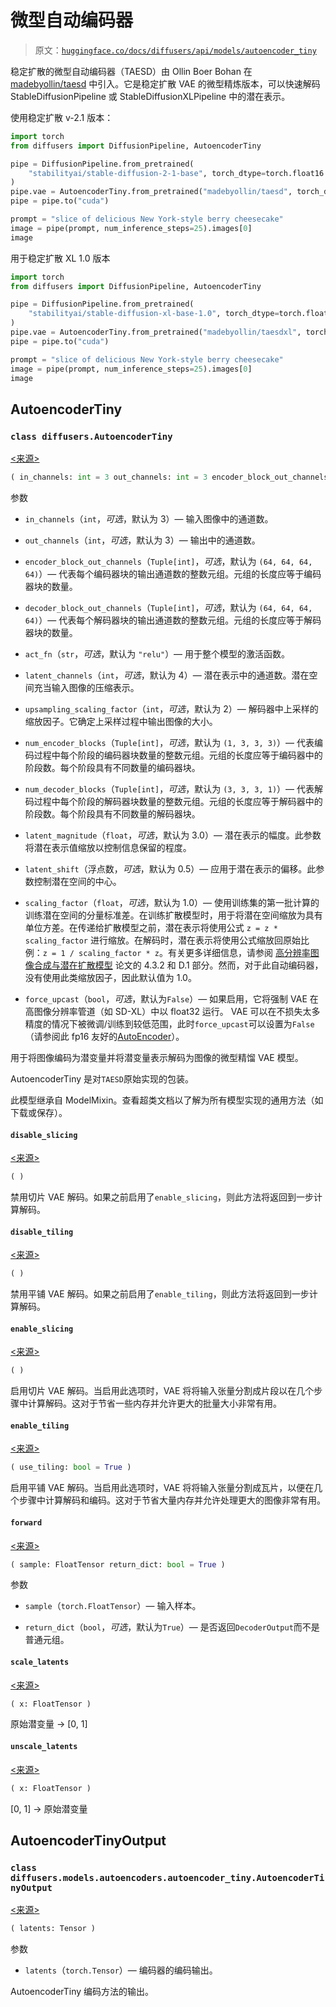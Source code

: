 # 微型自动编码器

> 原文：[`huggingface.co/docs/diffusers/api/models/autoencoder_tiny`](https://huggingface.co/docs/diffusers/api/models/autoencoder_tiny)

稳定扩散的微型自动编码器（TAESD）由 Ollin Boer Bohan 在 [madebyollin/taesd](https://github.com/madebyollin/taesd) 中引入。它是稳定扩散 VAE 的微型精炼版本，可以快速解码 StableDiffusionPipeline 或 StableDiffusionXLPipeline 中的潜在表示。

使用稳定扩散 v-2.1 版本：

```py
import torch
from diffusers import DiffusionPipeline, AutoencoderTiny

pipe = DiffusionPipeline.from_pretrained(
    "stabilityai/stable-diffusion-2-1-base", torch_dtype=torch.float16
)
pipe.vae = AutoencoderTiny.from_pretrained("madebyollin/taesd", torch_dtype=torch.float16)
pipe = pipe.to("cuda")

prompt = "slice of delicious New York-style berry cheesecake"
image = pipe(prompt, num_inference_steps=25).images[0]
image
```

用于稳定扩散 XL 1.0 版本

```py
import torch
from diffusers import DiffusionPipeline, AutoencoderTiny

pipe = DiffusionPipeline.from_pretrained(
    "stabilityai/stable-diffusion-xl-base-1.0", torch_dtype=torch.float16
)
pipe.vae = AutoencoderTiny.from_pretrained("madebyollin/taesdxl", torch_dtype=torch.float16)
pipe = pipe.to("cuda")

prompt = "slice of delicious New York-style berry cheesecake"
image = pipe(prompt, num_inference_steps=25).images[0]
image
```

## AutoencoderTiny

### `class diffusers.AutoencoderTiny`

[<来源>](https://github.com/huggingface/diffusers/blob/v0.26.3/src/diffusers/models/autoencoders/autoencoder_tiny.py#L41)

```py
( in_channels: int = 3 out_channels: int = 3 encoder_block_out_channels: Tuple = (64, 64, 64, 64) decoder_block_out_channels: Tuple = (64, 64, 64, 64) act_fn: str = 'relu' latent_channels: int = 4 upsampling_scaling_factor: int = 2 num_encoder_blocks: Tuple = (1, 3, 3, 3) num_decoder_blocks: Tuple = (3, 3, 3, 1) latent_magnitude: int = 3 latent_shift: float = 0.5 force_upcast: bool = False scaling_factor: float = 1.0 )
```

参数

+   `in_channels`（`int`，*可选*，默认为 3）— 输入图像中的通道数。

+   `out_channels`（`int`，*可选*，默认为 3）— 输出中的通道数。

+   `encoder_block_out_channels`（`Tuple[int]`，*可选*，默认为 `(64, 64, 64, 64)`）— 代表每个编码器块的输出通道数的整数元组。元组的长度应等于编码器块的数量。

+   `decoder_block_out_channels`（`Tuple[int]`，*可选*，默认为 `(64, 64, 64, 64)`）— 代表每个解码器块的输出通道数的整数元组。元组的长度应等于解码器块的数量。

+   `act_fn`（`str`，*可选*，默认为 `"relu"`）— 用于整个模型的激活函数。

+   `latent_channels`（`int`，*可选*，默认为 4）— 潜在表示中的通道数。潜在空间充当输入图像的压缩表示。

+   `upsampling_scaling_factor`（`int`，*可选*，默认为 2）— 解码器中上采样的缩放因子。它确定上采样过程中输出图像的大小。

+   `num_encoder_blocks`（`Tuple[int]`，*可选*，默认为 `(1, 3, 3, 3)`）— 代表编码过程中每个阶段的编码器块数量的整数元组。元组的长度应等于编码器中的阶段数。每个阶段具有不同数量的编码器块。

+   `num_decoder_blocks`（`Tuple[int]`，*可选*，默认为 `(3, 3, 3, 1)`）— 代表解码过程中每个阶段的解码器块数量的整数元组。元组的长度应等于解码器中的阶段数。每个阶段具有不同数量的解码器块。

+   `latent_magnitude`（`float`，*可选*，默认为 3.0）— 潜在表示的幅度。此参数将潜在表示值缩放以控制信息保留的程度。

+   `latent_shift`（浮点数，*可选*，默认为 0.5）— 应用于潜在表示的偏移。此参数控制潜在空间的中心。

+   `scaling_factor`（`float`，*可选*，默认为 1.0）— 使用训练集的第一批计算的训练潜在空间的分量标准差。在训练扩散模型时，用于将潜在空间缩放为具有单位方差。在传递给扩散模型之前，潜在表示将使用公式 `z = z * scaling_factor` 进行缩放。在解码时，潜在表示将使用公式缩放回原始比例：`z = 1 / scaling_factor * z`。有关更多详细信息，请参阅 [高分辨率图像合成与潜在扩散模型](https://arxiv.org/abs/2112.10752) 论文的 4.3.2 和 D.1 部分。然而，对于此自动编码器，没有使用此类缩放因子，因此默认值为 1.0。

+   `force_upcast`（`bool`，*可选*，默认为`False`）— 如果启用，它将强制 VAE 在高图像分辨率管道（如 SD-XL）中以 float32 运行。 VAE 可以在不损失太多精度的情况下被微调/训练到较低范围，此时`force_upcast`可以设置为`False`（请参阅此 fp16 友好的[AutoEncoder](https://huggingface.co/madebyollin/sdxl-vae-fp16-fix)）。

用于将图像编码为潜变量并将潜变量表示解码为图像的微型精馏 VAE 模型。

AutoencoderTiny 是对`TAESD`原始实现的包装。

此模型继承自 ModelMixin。查看超类文档以了解为所有模型实现的通用方法（如下载或保存）。

#### `disable_slicing`

[<来源>](https://github.com/huggingface/diffusers/blob/v0.26.3/src/diffusers/models/autoencoders/autoencoder_tiny.py#L173)

```py
( )
```

禁用切片 VAE 解码。如果之前启用了`enable_slicing`，则此方法将返回到一步计算解码。

#### `disable_tiling`

[<来源>](https://github.com/huggingface/diffusers/blob/v0.26.3/src/diffusers/models/autoencoders/autoencoder_tiny.py#L188)

```py
( )
```

禁用平铺 VAE 解码。如果之前启用了`enable_tiling`，则此方法将返回到一步计算解码。

#### `enable_slicing`

[<来源>](https://github.com/huggingface/diffusers/blob/v0.26.3/src/diffusers/models/autoencoders/autoencoder_tiny.py#L166)

```py
( )
```

启用切片 VAE 解码。当启用此选项时，VAE 将将输入张量分割成片段以在几个步骤中计算解码。这对于节省一些内存并允许更大的批量大小非常有用。

#### `enable_tiling`

[<来源>](https://github.com/huggingface/diffusers/blob/v0.26.3/src/diffusers/models/autoencoders/autoencoder_tiny.py#L180)

```py
( use_tiling: bool = True )
```

启用平铺 VAE 解码。当启用此选项时，VAE 将将输入张量分割成瓦片，以便在几个步骤中计算解码和编码。这对于节省大量内存并允许处理更大的图像非常有用。

#### `forward`

[<来源>](https://github.com/huggingface/diffusers/blob/v0.26.3/src/diffusers/models/autoencoders/autoencoder_tiny.py#L320)

```py
( sample: FloatTensor return_dict: bool = True )
```

参数

+   `sample`（`torch.FloatTensor`）— 输入样本。

+   `return_dict`（`bool`，*可选*，默认为`True`）— 是否返回`DecoderOutput`而不是普通元组。

#### `scale_latents`

[<来源>](https://github.com/huggingface/diffusers/blob/v0.26.3/src/diffusers/models/autoencoders/autoencoder_tiny.py#L158)

```py
( x: FloatTensor )
```

原始潜变量 -> [0, 1]

#### `unscale_latents`

[<来源>](https://github.com/huggingface/diffusers/blob/v0.26.3/src/diffusers/models/autoencoders/autoencoder_tiny.py#L162)

```py
( x: FloatTensor )
```

[0, 1] -> 原始潜变量

## AutoencoderTinyOutput

### `class diffusers.models.autoencoders.autoencoder_tiny.AutoencoderTinyOutput`

[<来源>](https://github.com/huggingface/diffusers/blob/v0.26.3/src/diffusers/models/autoencoders/autoencoder_tiny.py#L28)

```py
( latents: Tensor )
```

参数

+   `latents`（`torch.Tensor`）— 编码器的编码输出。

AutoencoderTiny 编码方法的输出。
